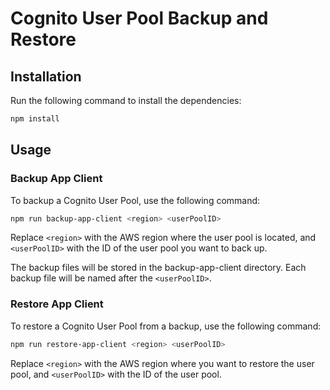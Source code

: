 # Cognito User Pool Backup and Restore

## Installation
Run the following command to install the dependencies:
```bash 
npm install
```

## Usage
### Backup App Client
To backup a Cognito User Pool, use the following command:

```bash
npm run backup-app-client <region> <userPoolID>
```
Replace `<region>` with the AWS region where the user pool is located, and `<userPoolID>` with the ID of the user pool you want to back up.

The backup files will be stored in the backup-app-client directory. Each backup file will be named after the `<userPoolID>`.

### Restore App Client
To restore a Cognito User Pool from a backup, use the following command:
```bash
npm run restore-app-client <region> <userPoolID>
```
Replace `<region>` with the AWS region where you want to restore the user pool, and `<userPoolID>` with the ID of the user pool.